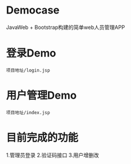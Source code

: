 # Democase
JavaWeb + Bootstrap构建的简单web人员管理APP
# 登录Demo
`项目地址/login.jsp`
# 用户管理Demo
`项目地址/index.jsp`
# 目前完成的功能
1.管理员登录
2.验证码接口
3.用户增删改

